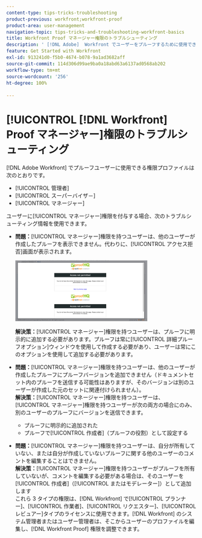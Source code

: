 ```yaml
---
content-type: tips-tricks-troubleshooting
product-previous: workfront;workfront-proof
product-area: user-management
navigation-topic: tips-tricks-and-troubleshooting-workfront-basics
title: Workfront Proof マネージャー権限のトラブルシューティング
description: ' [!DNL Adobe]  Workfront でユーザーをプルーフするために使用できる権限プロファイルは、管理者、スーパーバイザー、およびマネージャーです。'
feature: Get Started with Workfront
exl-id: 913241d0-f5b0-4674-b078-9a1ad3682aff
source-git-commit: 114d306d99ae9ba0a18abd63a6137ad0568ab202
workflow-type: tm+mt
source-wordcount: '256'
ht-degree: 100%

---
```


# [!UICONTROL [!DNL Workfront] Proof マネージャー]権限のトラブルシューティング

[!DNL Adobe Workfront] でプルーフユーザーに使用できる権限プロファイルは次のとおりです。

* [!UICONTROL 管理者]
* [!UICONTROL スーパーバイザ－]
* [!UICONTROL マネージャー]

<!--For detailed information about these options and how to configure them, see .-->

ユーザーに[!UICONTROL マネージャー]権限を付与する場合、次のトラブルシューティング情報を使用できます。

* **問題：**[!UICONTROL マネージャー]権限を持つユーザーは、他のユーザーが作成したプルーフを表示できません。代わりに、[!UICONTROL アクセス拒否]画面が表示されます。

  ![](assets/access-denied-350x161.png)

  **解決策：**[!UICONTROL マネージャー]権限を持つユーザーは、プルーフに明示的に追加する必要があります。プルーフは常に[!UICONTROL 詳細プルーフオプション]ウィンドウを使用して作成する必要があり、ユーザーは常にこのオプションを使用して追加する必要があります。

* **問題：**[!UICONTROL マネージャー]権限を持つユーザーは、他のユーザーが作成したプルーフにプルーフバージョンを追加できません（ドキュメントセット内のプルーフを送信する可能性はありますが、そのバージョンは別のユーザーが作成した元のセットに関連付けられません）。\
   **解決策：**[!UICONTROL マネージャー]権限を持つユーザーは、[!UICONTROL マネージャー]権限を持つユーザーが次の両方の場合にのみ、別のユーザーのプルーフにバージョンを送信できます。

   * プルーフに明示的に追加された
   * プルーフで[!UICONTROL 作成者]（プルーフの役割）として設定する

* **問題：**[!UICONTROL マネージャー]権限を持つユーザーは、自分が所有していない、または自分が作成していないプルーフに関する他のユーザーのコメントを編集することはできません。\
   **解決策：**[!UICONTROL マネージャー]権限を持つユーザーがプルーフを所有していないが、コメントを編集する必要がある場合は、そのユーザーを[!UICONTROL 作成者]（[!UICONTROL またはモデレーター]）として追加します\
   これら 3 タイプの権限は、[!DNL Workfront] で[!UICONTROL プランナー]、[!UICONTROL 作業者]、[!UICONTROL リクエスター]、[!UICONTROL レビュアー]タイプのライセンスに使用できます。[!DNL Workfront] のシステム管理者またはユーザー管理者は、そこからユーザーのプロファイルを編集し、[!DNL Workfront Proof] 権限を調整できます。
